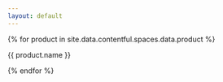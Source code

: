 ```yaml
---
layout: default
---
```

<main class="page-content" aria-label="Content">
    <div class="wrapper">
        {% for product in site.data.contentful.spaces.data.product %}
            <p>{{ product.name }}</p>
        {% endfor %}
    </div>
</main>